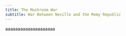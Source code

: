 ```yaml
---
title: The Mushroom War
subtitle: War Between Neville and the Remy Republic
---
```


aaaaaaaaaaaaaaaaaaaa